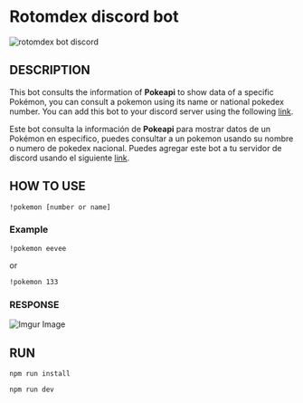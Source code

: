 # Rotomdex discord bot
![rotomdex bot discord](https://i.imgur.com/shRvCrz.png)


## DESCRIPTION

This bot consults the information of **Pokeapi** to show data of a specific Pokémon, you can consult a pokemon using its name or national pokedex number.
You can add this bot to your discord server using the following [link](https://discord.com/api/oauth2/authorize?client_id=718628054393421885&permissions=67648&scope=bot).

Este bot consulta la información de **Pokeapi** para mostrar datos de un Pokémon en especifico, puedes consultar a un pokemon usando su nombre o numero de pokedex nacional.
Puedes agregar este bot a tu servidor de discord usando el siguiente [link](https://discord.com/api/oauth2/authorize?client_id=718628054393421885&permissions=67648&scope=bot).

## HOW TO USE

`!pokemon [number or name]`

### Example

`!pokemon eevee`

or

`!pokemon 133`

### RESPONSE

![Imgur Image](https://i.imgur.com/DQlErKVl.png)

## RUN
 
```
npm run install

npm run dev
```
